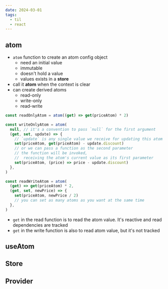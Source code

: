 ```yaml
---
date: 2024-03-01
tags:
  - til
  - react
---
```


## atom

- `atom` function to create an atom config object
  - need an initial value
  - immutable
  - doesn't hold a value
  - values exists in a **store**
- call it **atom** when the context is clear
- can create derived atoms
  - read-only
  - write-only
  - read-write

```js
const readOnlyAtom = atom((get) => get(priceAtom) * 2)

const writeOnlyAtom = atom(
  null, // it's a convention to pass `null` for the first argument
  (get, set, update) => {
    // `update` is any single value we receive for updating this atom
    set(priceAtom, get(priceAtom) - update.discount)
    // or we can pass a function as the second parameter
    // the function will be invoked,
    //  receiving the atom's current value as its first parameter
    set(priceAtom, (price) => price - update.discount)
  },
)

const readWriteAtom = atom(
  (get) => get(priceAtom) * 2,
  (get, set, newPrice) => {
    set(priceAtom, newPrice / 2)
    // you can set as many atoms as you want at the same time
  },
)
```

- `get` in the read function is to read the atom value. It's reactive and read dependencies are tracked
- `get` in the write function is also to read atom value, but it's not tracked




## useAtom


## Store



## Provider